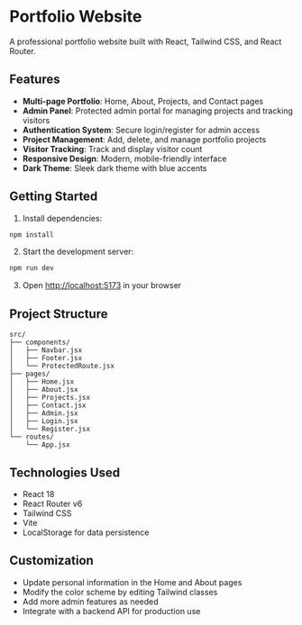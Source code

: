 # Portfolio Website

A professional portfolio website built with React, Tailwind CSS, and React Router.

## Features

- **Multi-page Portfolio**: Home, About, Projects, and Contact pages
- **Admin Panel**: Protected admin portal for managing projects and tracking visitors
- **Authentication System**: Secure login/register for admin access
- **Project Management**: Add, delete, and manage portfolio projects
- **Visitor Tracking**: Track and display visitor count
- **Responsive Design**: Modern, mobile-friendly interface
- **Dark Theme**: Sleek dark theme with blue accents

## Getting Started

1. Install dependencies:
```bash
npm install
```

2. Start the development server:
```bash
npm run dev
```

3. Open [http://localhost:5173](http://localhost:5173) in your browser

## Project Structure

```
src/
├── components/
│   ├── Navbar.jsx
│   ├── Footer.jsx
│   └── ProtectedRoute.jsx
├── pages/
│   ├── Home.jsx
│   ├── About.jsx
│   ├── Projects.jsx
│   ├── Contact.jsx
│   ├── Admin.jsx
│   ├── Login.jsx
│   └── Register.jsx
└── routes/
    └── App.jsx
```

## Technologies Used

- React 18
- React Router v6
- Tailwind CSS
- Vite
- LocalStorage for data persistence

## Customization

- Update personal information in the Home and About pages
- Modify the color scheme by editing Tailwind classes
- Add more admin features as needed
- Integrate with a backend API for production use
